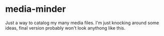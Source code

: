 # media-minder
Just a way to catalog my many media files. I'm just knocking around some ideas, final version probably won't look anythong like this.
